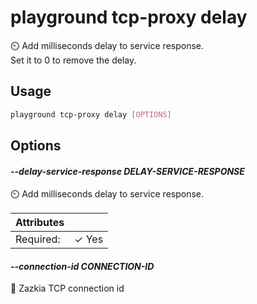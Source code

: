 # playground tcp-proxy delay

⏲️ Add milliseconds delay to service response.  
Set it to 0 to remove the delay.

## Usage

```bash
playground tcp-proxy delay [OPTIONS]
```

## Options

#### *--delay-service-response DELAY-SERVICE-RESPONSE*

⏲️ Add milliseconds delay to service response.

| Attributes      | &nbsp;
|-----------------|-------------
| Required:       | ✓ Yes

#### *--connection-id CONNECTION-ID*

🧲 Zazkia TCP connection id  
      


